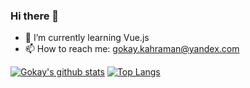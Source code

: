 ### Hi there 👋


- 🌱 I’m currently learning Vue.js
- 📫 How to reach me: gokay.kahraman@yandex.com



[![Gokay's github stats](https://github-readme-stats.vercel.app/api?username=GokayKahraman&count_private=true&show_icons=true&theme=dark&hide_rank=false&&hide=issues,contribs)](https://github.com/anuraghazra/github-readme-stat)
[![Top Langs](https://github-readme-stats.vercel.app/api/top-langs/?username=GokayKahraman&layout=compact)](https://github.com/anuraghazra/github-readme-stats)



